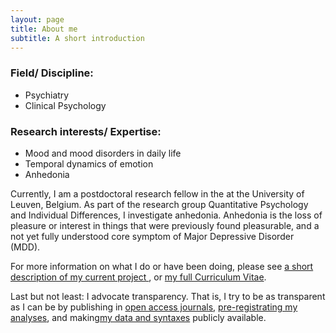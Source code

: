 ```yaml
---
layout: page
title: About me
subtitle: A short introduction
---
```


### Field/ Discipline:

- Psychiatry
- Clinical Psychology

### Research interests/ Expertise:

- Mood and mood disorders in daily life
- Temporal dynamics of emotion
- Anhedonia


Currently, I am a postdoctoral research fellow in the at the University of Leuven, Belgium. As part of the research group Quantitative Psychology and Individual Differences, I investigate anhedonia. Anhedonia is the loss of pleasure or interest in things that were previously found pleasurable, and a not yet fully understood core symptom of Major Depressive Disorder (MDD).

For more information on what I do or have been doing, please see [a short description of my current project ](https://www.kuleuven.be/onderzoek/portaal/#/projecten/3H170397?hl=en&lang=en), or [my full Curriculum Vitae](https://heiningave.github.io/CV/).

Last but not least: I advocate transparency. That is, I try to be as transparent as I can be by publishing in [open access journals](https://en.wikipedia.org/wiki/Open_access), [pre-registrating my analyses](https://osf.io/7n4qu/), and making[my data and syntaxes](https://osf.io/k7rfu/) publicly available.
